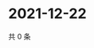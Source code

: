 # 2021-12-22

共 0 条

<!-- BEGIN WEIBO -->
<!-- 最后更新时间 Wed Dec 22 2021 22:13:42 GMT+0800 (China Standard Time) -->

<!-- END WEIBO -->
